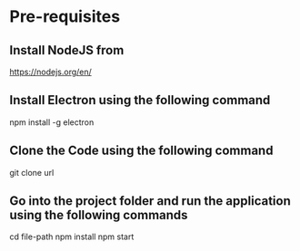 # Pre-requisites

## Install NodeJS from 
https://nodejs.org/en/

## Install Electron using the following command

npm install -g electron

## Clone the Code using the following command
git clone url

## Go into the project folder and run the application using the following commands

cd file-path
npm install
npm start
